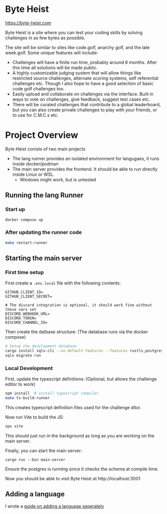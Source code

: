# Byte Heist

https://byte-heist.com

Byte Heist is a site where you can test your coding skills by solving challenges in as few bytes as possible.

The site will be similar to sites like code.golf, anarchy golf, and the late week.golf. Some unique features will include:

- Challenges will have a finite run time, probably around 6 months. After this time all solutions will be made public.
- A highly customizable judging system that will allow things like restricted source challenges, alternate scoring systems, self referential challenges etc. Though I also hope to have a good selection of basic code golf challenges too.
- Easily upload and collaborate on challenges via the interface. Built in ways to vote on challenges, give feedback, suggest test cases etc.
- There will be curated challenges that contribute to a global leaderboard, but you can also create private challenges to play with your friends, or to use for C.M.C.s etc.

# Project Overview

Byte Heist conists of two main projects

- The lang runner provides an isolated environment for langugaes, it runs inside docker/podman
- The main server provides the frontend. It should be able to run directly inside Linux or WSL.
  - Windows might work, but is untested

## Running the lang Runner

### Start up

```bash
docker compose up
```

### After updating the runner code

```bash
make restart-runner
```

## Starting the main server

### First time setup

First create a `.env.local` file with the following contents:

```
GITHUB_CLIENT_ID=
GITHUB_CLIENT_SECRET=

# The discord integration is optional, it should work fine without these vars set
DISCORD_WEBHOOK_URL=
DISCORD_TOKEN=
DISCORD_CHANNEL_ID=
```

Then create the datbase structure: (The database runs via the docker compose)

```bash
# Setup the development database
cargo install sqlx-cli --no-default-features --features rustls,postgres
sqlx migrate run
```

### Local Development

First, update the typescript definitions: (Optional, but allows the challenge editor to work)

```bash
npm install  # install typescript compiler
make ts-build-runner
```

This creates typescript definition files used for the challenge ditor.

Now run Vite to build the JS:

```bash
npx vite
```

This should just run in the background as long as you are working on the main server.

Finally, you can start the main server:

```
cargo run --bin main-server
```

Ensure the postgres is running since it checks the schema at compile time.

Now you should be able to visit Byte Heist at http://localhost:3001


## Adding a language

I wrote a [guide on adding a language seperately](./how_to_add_a_language.md)